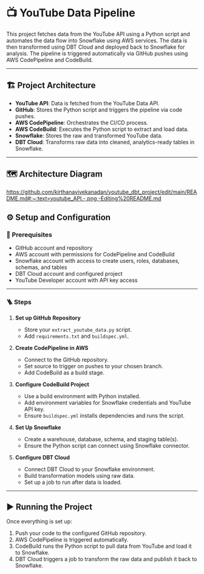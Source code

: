 
# 📺 YouTube Data Pipeline

This project fetches data from the YouTube API using a Python script and automates the data flow into Snowflake using AWS services. The data is then transformed using DBT Cloud and deployed back to Snowflake for analysis. The pipeline is triggered automatically via GitHub pushes using AWS CodePipeline and CodeBuild.

---

## 🏗️ Project Architecture

- **YouTube API**: Data is fetched from the YouTube Data API.
- **GitHub**: Stores the Python script and triggers the pipeline via code pushes.
- **AWS CodePipeline**: Orchestrates the CI/CD process.
- **AWS CodeBuild**: Executes the Python script to extract and load data.
- **Snowflake**: Stores the raw and transformed YouTube data.
- **DBT Cloud**: Transforms raw data into cleaned, analytics-ready tables in Snowflake.

---

## 🗺️ Architecture Diagram
https://github.com/kirthanavivekanadan/youtube_dbt_project/edit/main/README.md#:~:text=youtube_API.-,png,-Editing%20README.md

## ⚙️ Setup and Configuration

### 🔑 Prerequisites

- GitHub account and repository
- AWS account with permissions for CodePipeline and CodeBuild
- Snowflake account with access to create users, roles, databases, schemas, and tables
- DBT Cloud account and configured project
- YouTube Developer account with API key access

---

### 🪜 Steps

1. **Set up GitHub Repository**
   - Store your `extract_youtube_data.py` script.
   - Add `requirements.txt` and `buildspec.yml`.

2. **Create CodePipeline in AWS**
   - Connect to the GitHub repository.
   - Set source to trigger on pushes to your chosen branch.
   - Add CodeBuild as a build stage.

3. **Configure CodeBuild Project**
   - Use a build environment with Python installed.
   - Add environment variables for Snowflake credentials and YouTube API key.
   - Ensure `buildspec.yml` installs dependencies and runs the script.

4. **Set Up Snowflake**
   - Create a warehouse, database, schema, and staging table(s).
   - Ensure the Python script can connect using Snowflake connector.

5. **Configure DBT Cloud**
   - Connect DBT Cloud to your Snowflake environment.
   - Build transformation models using raw data.
   - Set up a job to run after data is loaded.

---

## ▶️ Running the Project

Once everything is set up:

1. Push your code to the configured GitHub repository.
2. AWS CodePipeline is triggered automatically.
3. CodeBuild runs the Python script to pull data from YouTube and load it to Snowflake.
4. DBT Cloud triggers a job to transform the raw data and publish it back to Snowflake.

